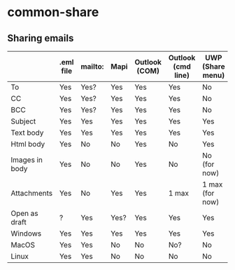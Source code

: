 # common-share

## Sharing emails

| 								| .eml file | mailto: | Mapi | Outlook (COM) | Outlook (cmd line) | UWP (Share menu) | AppKit | Thunderbird (cmd line) | Gmail (browser) |
| - | - | - | - | - | - | - | - | - | - |
| To							| Yes	| Yes?	| Yes		| Yes	| Yes			| No							| Yes	| Yes		| Yes?	|
| CC							| Yes	| Yes?	| Yes		| Yes	| Yes			| No							| No	| Yes		| Yes?	|
| BCC							| Yes	| Yes?	| Yes		| Yes	| Yes			| No							| No	| Yes		| Yes?	|
| Subject					| Yes	| Yes		| Yes		| Yes	| Yes			| Yes							| Yes	| Yes		| Yes		|
| Text body				| Yes	| Yes		| Yes		| Yes	| Yes			| Yes							| Yes	| Yes		| Yes		|
| Html body				| Yes	| No		| No		| Yes	| No			| Yes							| Yes	| Yes?	| No		|
| Images in body	| Yes	| No		| No		| Yes	| No			| No (for now)		| No?	| No?		| No		|
| Attachments			| Yes	| No		| Yes		| Yes	| 1	max		| 1 max (for now)	| Yes	| Yes		| No		|
| Open as draft		| ?		| Yes		| Yes?	| Yes	| Yes			| Yes							| Yes	| Yes		| Yes		|
| Windows					| Yes	| Yes		| Yes		| Yes	| Yes			| Yes							| No	| Yes		| Yes		|
| MacOS						| Yes	| Yes		| No		| No	| No?			| No							| Yes	| Yes?	| Yes		|
| Linux						| Yes	| Yes		| No		| No	| No			| No							| No	| Yes?	| Yes		|
